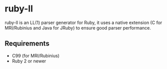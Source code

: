 # ruby-ll

ruby-ll is an LL(1) parser generator for Ruby, it uses a native extension (C
for MRI/Rubinius and Java for JRuby) to ensure good parser performance.

## Requirements

* C99 (for MRI/Rubinius)
* Ruby 2 or newer
